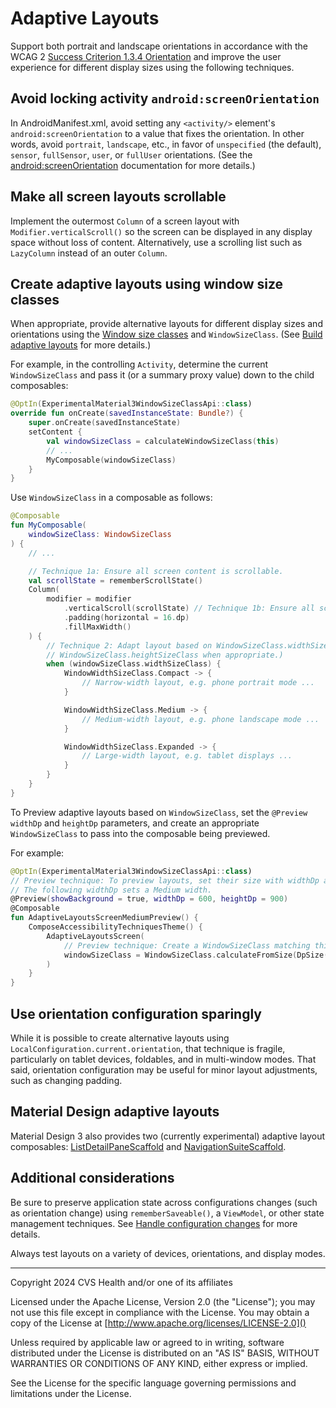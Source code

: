 # Adaptive Layouts
Support both portrait and landscape orientations in accordance with the WCAG 2 [Success Criterion 1.3.4 Orientation](https://www.w3.org/TR/WCAG21/#orientation) and improve the user experience for different display sizes using the following techniques.

## Avoid locking activity `android:screenOrientation`
In AndroidManifest.xml, avoid setting any `<activity/>` element's `android:screenOrientation` to a value that fixes the orientation. In other words, avoid `portrait`, `landscape`, etc., in favor of `unspecified` (the default), `sensor`, `fullSensor`, `user`, or `fullUser` orientations. (See the [android:screenOrientation](https://developer.android.com/guide/topics/manifest/activity-element.html#screen) documentation for more details.)

## Make all screen layouts scrollable 
Implement the outermost `Column` of a screen layout with `Modifier.verticalScroll()` so the screen can be displayed in any display space without loss of content. Alternatively, use a scrolling list such as `LazyColumn` instead of an outer `Column`.

## Create adaptive layouts using window size classes
When appropriate, provide alternative layouts for different display sizes and orientations using the [Window size classes](https://developer.android.com/guide/topics/large-screens/support-different-screen-sizes#window_size_classes) and `WindowSizeClass`. (See [Build adaptive layouts](https://developer.android.com/jetpack/compose/layouts/adaptive) for more details.)

For example, in the controlling `Activity`, determine the current `WindowSizeClass` and pass it (or a summary proxy value) down to the child composables:

```kotlin
@OptIn(ExperimentalMaterial3WindowSizeClassApi::class)
override fun onCreate(savedInstanceState: Bundle?) {
    super.onCreate(savedInstanceState)
    setContent {
        val windowSizeClass = calculateWindowSizeClass(this)
        // ...
        MyComposable(windowSizeClass)
    }
}
```

Use `WindowSizeClass` in a composable as follows:

```kotlin
@Composable
fun MyComposable(
    windowSizeClass: WindowSizeClass
) {
    // ...

    // Technique 1a: Ensure all screen content is scrollable.
    val scrollState = rememberScrollState()
    Column(
        modifier = modifier
            .verticalScroll(scrollState) // Technique 1b: Ensure all screen content is scrollable.
            .padding(horizontal = 16.dp)
            .fillMaxWidth()
    ) {
        // Technique 2: Adapt layout based on WindowSizeClass.widthSizeClass. (Can be combined with 
        // WindowSizeClass.heightSizeClass when appropriate.)
        when (windowSizeClass.widthSizeClass) {
            WindowWidthSizeClass.Compact -> {
                // Narrow-width layout, e.g. phone portrait mode ...
            }

            WindowWidthSizeClass.Medium -> {
                // Medium-width layout, e.g. phone landscape mode ...
            }

            WindowWidthSizeClass.Expanded -> {
                // Large-width layout, e.g. tablet displays ...
            }
        }
    }
}

```

To Preview adaptive layouts based on `WindowSizeClass`, set the `@Preview` `widthDp` and `heightDp` parameters, and create an appropriate `WindowSizeClass` to pass into the composable being previewed.

For example:

```kotlin
@OptIn(ExperimentalMaterial3WindowSizeClassApi::class)
// Preview technique: To preview layouts, set their size with widthDp and heightDp.
// The following widthDp sets a Medium width.
@Preview(showBackground = true, widthDp = 600, heightDp = 900)
@Composable
fun AdaptiveLayoutsScreenMediumPreview() {
    ComposeAccessibilityTechniquesTheme() {
        AdaptiveLayoutsScreen(
            // Preview technique: Create a WindowSizeClass matching this preview's window.
            windowSizeClass = WindowSizeClass.calculateFromSize(DpSize(width=600.dp, height=900.dp))
        )
    }
}
```

## Use orientation configuration sparingly 
While it is possible to create alternative layouts using `LocalConfiguration.current.orientation`, that technique is fragile, particularly on tablet devices, foldables, and in multi-window modes. That said, orientation configuration may be useful for minor layout adjustments, such as changing padding.

## Material Design adaptive layouts
Material Design 3 also provides two (currently experimental) adaptive layout composables: [ListDetailPaneScaffold](https://developer.android.com/jetpack/compose/layouts/list-detail) and [NavigationSuiteScaffold](https://developer.android.com/reference/kotlin/androidx/compose/material3/adaptive/navigation/suite/package-summary#NavigationSuiteScaffold(kotlin.Function1,androidx.compose.ui.Modifier,androidx.compose.material3.adaptive.navigation.suite.NavigationSuiteType,androidx.compose.material3.adaptive.navigation.suite.NavigationSuiteColors,androidx.compose.ui.graphics.Color,androidx.compose.ui.graphics.Color,kotlin.Function0)).

## Additional considerations
Be sure to preserve application state across configurations changes (such as orientation change) using `rememberSaveable()`, a `ViewModel`, or other state management techniques. See [Handle configuration changes](https://developer.android.com/guide/topics/resources/runtime-changes) for more details.

Always test layouts on a variety of devices, orientations, and display modes.

----

Copyright 2024 CVS Health and/or one of its affiliates

Licensed under the Apache License, Version 2.0 (the "License");
you may not use this file except in compliance with the License.
You may obtain a copy of the License at
[http://www.apache.org/licenses/LICENSE-2.0]()

Unless required by applicable law or agreed to in writing, software
distributed under the License is distributed on an "AS IS" BASIS,
WITHOUT WARRANTIES OR CONDITIONS OF ANY KIND, either express or implied.

See the License for the specific language governing permissions and
limitations under the License.
